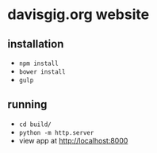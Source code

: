 # davisgig.org website

## installation

* `npm install`
* `bower install`
* `gulp`

## running

* `cd build/`
* `python -m http.server`
* view app at [http://localhost:8000](http://localhost:8000)

